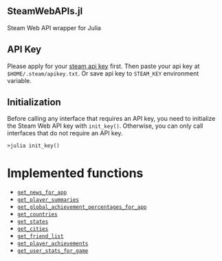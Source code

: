 ## SteamWebAPIs.jl

Steam Web API wrapper for Julia

## API Key

Please apply for your [steam api key](https://steamcommunity.com/dev/apikey) first. Then paste your api key at `$HOME/.steam/apikey.txt`. Or save api key to `STEAM_KEY` environment variable.

## Initialization

Before calling any interface that requires an API key, you need to initialize the Steam Web API key with `init_key()`. Otherwise, you can only call interfaces that do not require an API key.

``` julia-repl
>julia init_key()
```

# Implemented functions

- [`get_news_for_app`](@ref)
- [`get_player_summaries`](@ref)
- [`get_global_achievement_percentages_for_app`](@ref)
- [`get_countries`](@ref)
- [`get_states`](@ref)
- [`get_cities`](@ref)
- [`get_friend_list`](@ref)
- [`get_player_achievements`](@ref)
- [`get_user_stats_for_game`](@ref)
